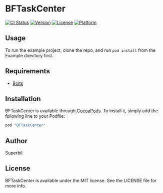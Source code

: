 # BFTaskCenter

[![CI Status](http://img.shields.io/travis/Superbil/BFTaskCenter.svg?style=flat)](https://travis-ci.org/Superbil/BFTaskCenter)
[![Version](https://img.shields.io/cocoapods/v/BFTaskCenter.svg?style=flat)](http://cocoapods.org/pods/BFTaskCenter)
[![License](https://img.shields.io/cocoapods/l/BFTaskCenter.svg?style=flat)](http://cocoapods.org/pods/BFTaskCenter)
[![Platform](https://img.shields.io/cocoapods/p/BFTaskCenter.svg?style=flat)](http://cocoapods.org/pods/BFTaskCenter)

## Usage

To run the example project, clone the repo, and run `pod install` from the Example directory first.

## Requirements

- [Bolts](https://github.com/BoltsFramework/Bolts-ObjC)

## Installation

BFTaskCenter is available through [CocoaPods](http://cocoapods.org). To install
it, simply add the following line to your Podfile:

```ruby
pod "BFTaskCenter"
```

## Author

Superbil

## License

BFTaskCenter is available under the MIT license. See the LICENSE file for more info.
